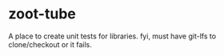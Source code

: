 # zoot-tube

A place to create unit tests for libraries.
fyi, must have git-lfs to clone/checkout or it fails. 
